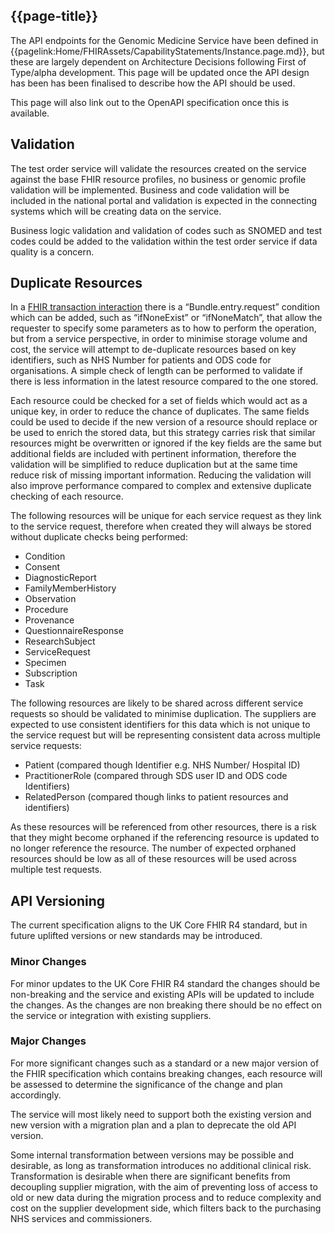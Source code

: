 ## {{page-title}}
  
The API endpoints for the Genomic Medicine Service have been defined in {{pagelink:Home/FHIRAssets/CapabilityStatements/Instance.page.md}}, but these are largely dependent on Architecture Decisions following First of Type/alpha development. This page will be updated once the API design has been has been finalised to describe how the API should be used.

This page will also link out to the OpenAPI specification once this is available.

## Validation
The test order service will validate the resources created on the service against the base FHIR resource profiles, no business or genomic profile validation will be implemented. Business and code validation will be included in the national portal and validation is expected in the connecting systems which will be creating data on the service.

Business logic validation and validation of codes such as  SNOMED and test codes could be added to the validation within the test order service if data quality is a concern.

## Duplicate Resources
In a [FHIR transaction interaction](https://hl7.org/fhir/R4B/http.html#transaction) there is a “Bundle.entry.request” condition which can be added, such as “ifNoneExist” or “ifNoneMatch”, that allow the requester to specify some parameters as to how to perform the operation, but from a service perspective, in order to minimise storage volume and cost, the service will attempt to de-duplicate resources based on key identifiers, such as NHS Number for patients and ODS code for organisations. A simple check of length can be performed to validate if there is less information in the latest resource compared to the one stored.

Each resource could be checked for a set of fields which would act as a unique key, in order to reduce the chance of duplicates. The same fields could be used to decide if the new version of a resource should replace or be used to enrich the stored data, but this strategy carries risk that similar resources might be overwritten or ignored if the key fields are the same but additional fields are included with pertinent information, therefore the validation will be simplified to reduce duplication but at the same time reduce risk of missing important information. Reducing the validation will also improve performance compared to complex and extensive duplicate checking of each resource.

The following resources will be unique for each service request as they link to the service request, therefore when created they will always be stored without duplicate checks being performed:
- Condition
- Consent
- DiagnosticReport
- FamilyMemberHistory
- Observation
- Procedure
- Provenance
- QuestionnaireResponse
- ResearchSubject
- ServiceRequest
- Specimen
- Subscription
- Task

The following resources are likely to be shared across different service requests so should be validated to minimise duplication. The suppliers are expected to use consistent identifiers for this data which is not unique to the service request but will be representing consistent data across multiple service requests:
- Patient (compared though Identifier e.g. NHS Number/ Hospital ID)
- PractitionerRole (compared through SDS user ID and ODS code Identifiers)
- RelatedPerson (compared though links to patient resources and identifiers)

As these resources will be referenced from other resources, there is a risk that they might become orphaned if the referencing resource is updated to no longer reference the resource. The number of expected orphaned resources should be low as all of these resources will be used across multiple
test requests.

## API Versioning
The current specification aligns to the UK Core FHIR R4 standard, but in future uplifted versions or new standards may be introduced.

### Minor Changes
For minor updates to the UK Core FHIR R4 standard the changes should be non-breaking and the service and existing APIs will be updated to include the changes. As the changes are non breaking there should be no effect on the service or integration with existing suppliers.

### Major Changes
For more significant changes such as a standard or a new major version of the FHIR specification which contains breaking changes, each resource will be assessed to determine the significance of the change and plan accordingly.

The service will most likely need to support both the existing version and new version with a migration plan and a plan to deprecate the old API version.

Some internal transformation between versions may be possible and desirable, as long as transformation introduces no additional clinical risk. Transformation is desirable when there are significant benefits from decoupling supplier migration, with the aim of preventing loss of access to old or new data during the migration process and to reduce complexity and cost on the supplier development side, which filters back to the purchasing NHS services and commissioners.